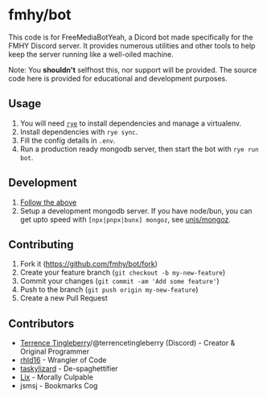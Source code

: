 # fmhy/bot

This code is for FreeMediaBotYeah, a Dicord bot made specifically for the FMHY Discord server. It provides numerous utilities and other tools to help keep the server running like a well-oiled machine.

Note: You **shouldn't** selfhost this, nor support will be provided. The source code here is provided for educational and development purposes.

## Usage

1. You will need [`rye`](https://rye-up.com) to install dependencies and manage a virtualenv.
2. Install dependencies with `rye sync`.
3. Fill the config details in `.env`.
4. Run a production ready mongodb server, then start the bot with `rye run bot`.

## Development

1. [Follow the above](#usage)
2. Setup a development mongodb server. If you have node/bun, you can get upto speed with `[npx|pnpx|bunx] mongoz`, see [unjs/mongoz](https://github.com/unjs/mongoz).

## Contributing

1. Fork it (<https://github.com/fmhy/bot/fork>)
2. Create your feature branch (`git checkout -b my-new-feature`)
3. Commit your changes (`git commit -am 'Add some feature'`)
4. Push to the branch (`git push origin my-new-feature`)
5. Create a new Pull Request

## Contributors

- [Terrence Tingleberry](https://github.com/maureenferreira)/@terrencetingleberry (Discord) - Creator & Original Programmer
- [rhld16](https://github.com/rhld16) - Wrangler of Code
- [taskylizard](https://github.com/taskylizard) - De-spaghettifier
- [Lix](https://github.com/daniel-lxs) - Morally Culpable
- jsmsj - Bookmarks Cog
